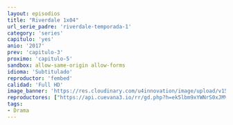 ```yaml
---
layout: episodios
title: "Riverdale 1x04"
url_serie_padre: 'riverdale-temporada-1'
category: 'series'
capitulo: 'yes'
anio: '2017'
prev: 'capitulo-3'
proximo: 'capitulo-5'
sandbox: allow-same-origin allow-forms
idioma: 'Subtitulado'
reproductor: 'fembed'
calidad: 'Full HD'
image_banner: 'https://res.cloudinary.com/u4innovation/image/upload/v1565152608/maxresdefault-min_vy9nnj.jpg'
reproductores: ["https://api.cuevana3.io/rr/gd.php?h=ek5lbm9xYWNrS0xJMVp5b21KREk0dFBLbjVkaHhkRGdrOG1jbnBpUnhhS1ZzNXg5ZnFpWHE4MlpobU9ackpXbHBhU0VsYU81cEtxMHJJdHBaNm5Sckt5U3FadVkyUT09"]
tags:
- Drama
---
```













